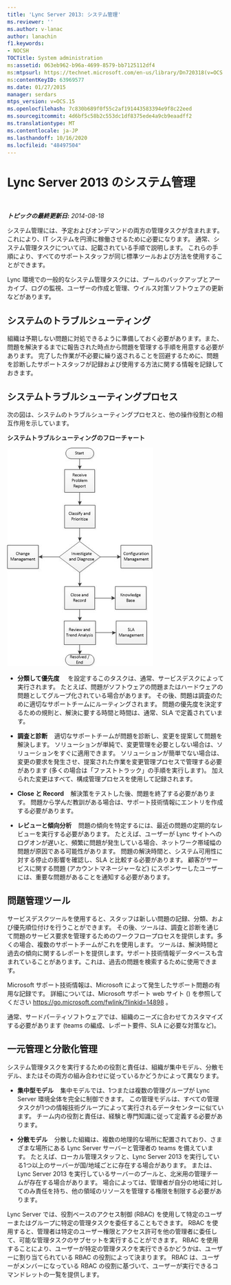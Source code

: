 ```yaml
---
title: 'Lync Server 2013: システム管理'
ms.reviewer: ''
ms.author: v-lanac
author: lanachin
f1.keywords:
- NOCSH
TOCTitle: System administration
ms:assetid: 063eb962-b96a-4699-8579-bb7125112df4
ms:mtpsurl: https://technet.microsoft.com/en-us/library/Dn720318(v=OCS.15)
ms:contentKeyID: 63969577
ms.date: 01/27/2015
manager: serdars
mtps_version: v=OCS.15
ms.openlocfilehash: 7c830b689f0f55c2af191443583394e9f8c22eed
ms.sourcegitcommit: 4d6bf5c58b2c553dc1df8375ede4a9cb9eaadff2
ms.translationtype: MT
ms.contentlocale: ja-JP
ms.lasthandoff: 10/16/2020
ms.locfileid: "48497504"
---
```

# <a name="system-administration-in-lync-server-2013"></a>Lync Server 2013 のシステム管理

<div data-xmlns="http://www.w3.org/1999/xhtml">

<div class="topic" data-xmlns="http://www.w3.org/1999/xhtml" data-msxsl="urn:schemas-microsoft-com:xslt" data-cs="https://msdn.microsoft.com/">

<div data-asp="https://msdn2.microsoft.com/asp">



</div>

<div id="mainSection">

<div id="mainBody">

<span> </span>

_**トピックの最終更新日:** 2014-08-18_

システム管理には、予定およびオンデマンドの両方の管理タスクが含まれます。これにより、IT システムを円滑に稼働させるために必要になります。 通常、システム管理タスクについては、記載されている手順で説明します。 これらの手順により、すべてのサポートスタッフが同じ標準ツールおよび方法を使用することができます。

Lync 環境での一般的なシステム管理タスクには、プールのバックアップとアーカイブ、ログの監視、ユーザーの作成と管理、ウイルス対策ソフトウェアの更新などがあります。

<div>

## <a name="system-troubleshooting"></a>システムのトラブルシューティング

組織は予期しない問題に対処できるように準備しておく必要があります。また、問題を解決するまでに報告された時点から問題を管理する手順を用意する必要があります。 完了した作業が不必要に繰り返されることを回避するために、問題を診断したサポートスタッフが記録および使用する方法に関する情報を記録しておきます。

</div>

<div>

## <a name="system-troubleshooting-process"></a>システムトラブルシューティングプロセス

次の図は、システムのトラブルシューティングプロセスと、他の操作役割との相互作用を示しています。

**システムトラブルシューティングのフローチャート**

![システムトラブルシューティングのフローチャート](images/Dn720318.869d0b89-6473-4b1f-9d90-59604b4b8e98(OCS.15).jpg "システムトラブルシューティングのフローチャート")

  - **分類して優先度**     を設定するこのタスクは、通常、サービスデスクによって実行されます。 たとえば、問題がソフトウェアの問題またはハードウェアの問題としてグループ化されている場合があります。 その後、問題は調査のために適切なサポートチームにルーティングされます。 問題の優先度を決定するための規則と、解決に要する時間と時間は、通常、SLA で定義されています。

  - **調査と診断**    適切なサポートチームが問題を診断し、変更を提案して問題を解決します。 ソリューションが単純で、変更管理を必要としない場合は、ソリューションをすぐに適用できます。 ソリューションが簡単でない場合は、変更の要求を発生させ、提案された作業を変更管理プロセスで管理する必要があります (多くの場合は「ファストトラック」の手順を実行します)。 加えられた変更はすべて、構成管理プロセスを使用して記録されます。

  - **Close と Record**    解決策をテストした後、問題を終了する必要があります。 問題から学んだ教訓がある場合は、サポート技術情報にエントリを作成する必要があります。

  - **レビューと傾向分析**    問題の傾向を特定するには、最近の問題の定期的なレビューを実行する必要があります。 たとえば、ユーザーが Lync サイトへのログオンが遅いと、頻繁に問題が発生している場合、ネットワーク帯域幅の問題が原因である可能性があります。 問題の解決時間と、システム可用性に対する停止の影響を確認し、SLA と比較する必要があります。 顧客がサービスに関する問題 (アカウントマネージャーなど) にスポンサーしたユーザーには、重要な問題があることを通知する必要があります。

</div>

<div>

## <a name="issue-management-tools"></a>問題管理ツール

サービスデスクツールを使用すると、スタッフは新しい問題の記録、分類、および優先順位付けを行うことができます。 その後、ツールは、調査と診断を通じて問題のサービス要求を管理するためのワークフロープロセスを提供します。多くの場合、複数のサポートチームがこれを使用します。 ツールは、解決時間と過去の傾向に関するレポートを提供します。サポート技術情報データベースも含まれていることがあります。これは、過去の問題を検索するために使用できます。

Microsoft サポート技術情報は、Microsoft によって発生したサポート問題の有用な記録です。 詳細については、Microsoft サポート web サイト () を参照してください <https://go.microsoft.com/fwlink/?linkid=14898> 。

通常、サードパーティソフトウェアでは、組織のニーズに合わせてカスタマイズする必要があります (teams の編成、レポート要件、SLA に必要な対策など)。

</div>

<div>

## <a name="centralized-vs-decentralized-administration"></a>一元管理と分散化管理

システム管理タスクを実行するための役割と責任は、組織が集中モデル、分散モデル、またはその両方の組み合わせに従っているかどうかによって異なります。

  - **集中型モデル**    集中モデルでは、1つまたは複数の管理グループが Lync Server 環境全体を完全に制御できます。 この管理モデルは、すべての管理タスクが1つの情報技術グループによって実行されるデータセンターに似ています。 チーム内の役割と責任は、経験と専門知識に従って定義する必要があります。

  - **分散モデル**    分散した組織は、複数の地理的な場所に配置されており、さまざまな場所にある Lync Server サーバーと管理者の teams を備えています。 たとえば、ローカル管理スタッフと、Lync Server 2013 を実行している1つ以上のサーバーが国/地域ごとに存在する場合があります。 または、Lync Server 2013 を実行しているサーバーのプールと、北米用の管理チームが存在する場合があります。 場合によっては、管理者が自分の地域に対してのみ責任を持ち、他の領域のリソースを管理する権限を制限する必要があります。

Lync Server では、役割ベースのアクセス制御 (RBAC) を使用して特定のユーザーまたはグループに特定の管理タスクを委任することもできます。 RBAC を使用すると、管理者は特定のユーザー権限とアクセス許可を他の管理者に委任して、可能な管理タスクのサブセットを実行することができます。 RBAC を使用することにより、ユーザーが特定の管理タスクを実行できるかどうかは、ユーザーに割り当てられている RBAC の役割によって決まります。 RBAC は、ユーザーがメンバーになっている RBAC の役割に基づいて、ユーザーが実行できるコマンドレットの一覧を提供します。

</div>

</div>

<span> </span>

</div>

</div>

</div>

